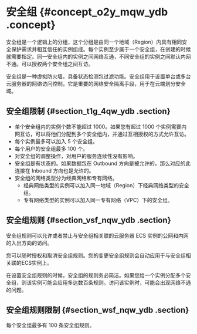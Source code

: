 # 安全组 {#concept_o2y_mqw_ydb .concept}

安全组是一个逻辑上的分组，这个分组是由同一个地域（Region）内具有相同安全保护需求并相互信任的实例组成。每个实例至少属于一个安全组，在创建的时候就需要指定。同一安全组内的实例之间网络互通，不同安全组的实例之间默认内网不通。可以授权两个安全组之间互访。

安全组是一种虚拟防火墙，具备状态检测包过滤功能。安全组用于设置单台或多台云服务器的网络访问控制，它是重要的网络安全隔离手段，用于在云端划分安全域。

## 安全组限制 {#section_t1g_4qw_ydb .section}

-   单个安全组内的实例个数不能超过 1000。如果您有超过 1000 个实例需要内网互访，可以将他们分配到多个安全组内，并通过互相授权的方式允许互访。
-   每个实例最多可以加入 5 个安全组。
-   每个用户的安全组最多 100 个。
-   对安全组的调整操作，对用户的服务连续性没有影响。
-   安全组是有状态的。如果数据包在 Outbound 方向是被允许的，那么对应的此连接在 Inbound 方向也是允许的。
-   安全组的网络类型分为经典网络和专有网络。
    -   经典网络类型的实例可以加入同一地域（Region）下经典网络类型的安全组。
    -   专有网络类型的实例可以加入同一专有网络（VPC）下的安全组。

## 安全组规则 {#section_vsf_nqw_ydb .section}

安全组规则可以允许或者禁止与安全组相关联的云服务器 ECS 实例的公网和内网的入出方向的访问。

您可以随时授权和取消安全组规则。您的变更安全组规则会自动应用于与安全组相关联的ECS实例上。

在设置安全组规则的时候，安全组的规则务必简洁。如果您给一个实例分配多个安全组，则该实例可能会应用多达数百条规则。访问该实例时，可能会出现网络不通的问题。

## 安全组规则限制 {#section_wsf_nqw_ydb .section}

每个安全组最多有 100 条安全组规则。

